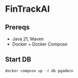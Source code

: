 # FinTrackAI

## Prereqs

- Java 21, Maven
- Docker + Docker Compose

## Start DB

```bash
docker compose up -d db pgadmin